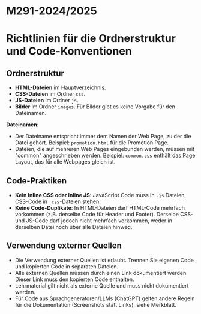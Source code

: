 # M291-2024/2025

# Richtlinien für die Ordnerstruktur und Code-Konventionen

## Ordnerstruktur
- **HTML-Dateien** im Hauptverzeichnis.
- **CSS-Dateien** im Ordner `css`.
- **JS-Dateien** im Ordner `js`.
- **Bilder** im Ordner `images`. Für Bilder gibt es keine Vorgabe für den Dateinamen.

**Dateinamen**: 
- Der Dateiname entspricht immer dem Namen der Web Page, zu der die Datei gehört. Beispiel: `promotion.html` für die Promotion Page. 
- Dateien, die auf mehreren Web Pages eingebunden werden, müssen mit "common" angeschrieben werden. Beispiel: `common.css` enthält das Page Layout, das für alle Webpages gleich ist.

## Code-Praktiken
- **Kein Inline CSS oder Inline JS**: JavaScript Code muss in `.js` Dateien, CSS-Code in `.css`-Dateien stehen.
- **Keine Code-Duplikate**: In HTML-Dateien darf HTML-Code mehrfach vorkommen (z.B. derselbe Code für Header und Footer). Derselbe CSS- und JS-Code darf jedoch nicht mehrfach vorkommen, weder in derselben Datei noch über alle Dateien hinweg.

## Verwendung externer Quellen
- Die Verwendung externer Quellen ist erlaubt. Trennen Sie eigenen Code und kopierten Code in separaten Dateien.
- Alle externen Quellen müssen durch einen Link dokumentiert werden. Dieser Link muss den kopierten Code enthalten.
- Lehrmaterial gilt nicht als externe Quelle und muss nicht dokumentiert werden.
- Für Code aus Sprachgeneratoren/LLMs (ChatGPT) gelten andere Regeln für die Dokumentation (Screenshots statt Links), siehe Merkblatt.
